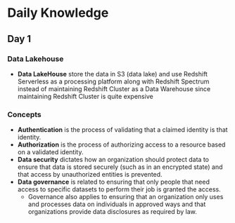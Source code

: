 # Daily Knowledge
## Day 1
### Data Lakehouse
- **Data LakeHouse** store the data in S3 (data lake) and use Redshift Serverless as a processing platform along with Redshift Spectrum instead of maintaining Redshift Cluster as a Data Warehouse since maintaining Redshift Cluster is quite expensive
### Concepts
- **Authentication** is the process of validating that a claimed identity is that identity.
- **Authorization** is the process of authorizing access to a resource based on a validated identity.
- **Data security** dictates how an organization should protect data to ensure that data is stored securely (such as in an encrypted state) and that access by unauthorized entities is prevented.
- **Data governance** is related to ensuring that only people that need access to specific datasets to perform their job is granted the access.
  - Governance also applies to ensuring that an organization only uses and processes data on individuals in approved ways and that organizations provide data disclosures as required by law.

